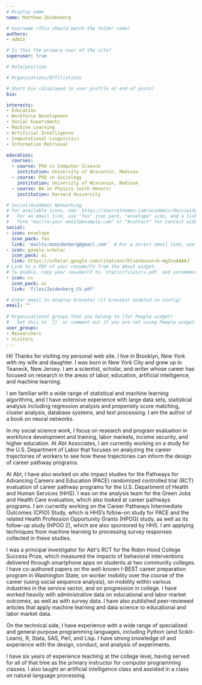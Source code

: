 ```yaml
---
# Display name
name: Matthew Zeidenberg

# Username (this should match the folder name)
authors:
- admin

# Is this the primary user of the site?
superuser: true

# Role/position

# Organizations/Affiliations

# Short bio (displayed in user profile at end of posts)
bio: 

interests:
- Education 
- Workforce Development 
- Social Experiments
- Machine Learning
- Artificial Intelligence
- Computational Linguistics
- Information Retrieval

education:
  courses:
  - course: PhD in Computer Science
    institution: University of Wisconsin, Madison
  - course: PhD in Sociology
    institution: University of Wisconsin, Madison
  - course: BA in Physics (with Honors)
    institution: Harvard University 

# Social/Academic Networking
# For available icons, see: https://sourcethemes.com/academic/docs/widgets/#icons
#   For an email link, use "fas" icon pack, "envelope" icon, and a link in the
#   form "mailto:your-email@example.com" or "#contact" for contact widget.
social:
- icon: envelope
  icon_pack: fas
  link: 'mailto:mzeidenberg@gmail.com'  # For a direct email link, use "mailto:test@example.org".
- icon: google-scholar
  icon_pack: ai
  link: https://scholar.google.com/citations?hl=en&user=h-mgZnwAAAAJ
# Link to a PDF of your resume/CV from the About widget.
# To enable, copy your resume/CV to `static/files/cv.pdf` and uncomment the lines below.  
- icon: cv
  icon_pack: ai
  link: 'files/Zeidenberg_CV.pdf'

# Enter email to display Gravatar (if Gravatar enabled in Config)
email: ""
  
# Organizational groups that you belong to (for People widget)
#   Set this to `[]` or comment out if you are not using People widget.  
user_groups:
- Researchers
- Visitors
---
```


Hi! Thanks for visiting my personal web site. 
I live in Brooklyn, New York with my wife and daughter. I was born in New York City and grew up in Teaneck, New Jersey. I am a scientist, scholar, and writer whose career has focused on research in the areas of labor, education, artificial intelligence, and machine learning.

I am familiar with a wide range of statistical and machine learning algorithms, and I have extensive experience with large data sets, statistical analysis 
including regression analysis and propensity score matching, cluster analysis,
database systems, and text processing. I am the author of a book on 
neural networks.

In my social science work, I focus on research and program evaluation in 
workforce development and training, labor markets, income security, and 
higher education. At Abt Associates, I am currently working on a study 
for the U.S. Department of Labor that focuses on analyzing the 
career trajectories of workers to see how these trajectories 
can inform the design of career pathway programs. 

At Abt, I have also worked on site impact studies for the Pathways for 
Advancing Careers and Education (PACE) randomized controlled trial 
(RCT) evaluation of career pathway programs for the U.S. Department 
of Health and Human Services (HHS). I was on the analysis team 
for the Green Jobs and Health Care evaluation, which also looked 
at career pathways programs. I am currently working on the Career 
Pathways Intermediate Outcomes (CPIO) Study, which is HHS’s follow-on 
study for PACE and the related Health Profession Opportunity Grants 
(HPOG) study, as well as its follow-up study (HPOG 2), which are also 
sponsored by HHS. I am applying techniques from machine learning 
to processing survey responses collected in these studies.

I was a principal investigator for Abt's RCT for the Robin Hood College 
Success Prize, which measured the impacts of behavioral interventions 
delivered through smartphone apps on students at two community colleges. 
I have co-authored papers on the well-known I-BEST career preparation 
program in Washington State, on worker mobility over the course of the career 
(using social sequence analysis), on mobility within various industries 
in the service sector, and on progression in college. I have worked heavily 
with administrative data on educational and labor market outcomes, as well 
as with survey data. I have also published peer-reviewed articles that apply 
machine learning and data science to educational and labor market data.

On the technical side, I have experience with a wide range of specialized and general purpose programming languages, including Python (and Scikit-Learn), R, Stata, SAS, Perl, and Lisp. I have strong knowledge of and experience with the design, conduct, and analysis of experiments.

I have six years of experience teaching at the college level, having served for all of that time as the primary instructor for computer programming classes. I also taught an artificial intelligence class and assisted in a class on natural language processing. 